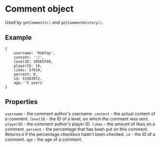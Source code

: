 # Comment object

Used by `getComments()` and `getCommentHistory()`.

## Example
```
{
    username: 'RobTop',
    content: ':)',
    levelID: 10565740,
    playerID: 16,
    likes: 57919,
    percent: 0,
    id: 53363972,
    age: '5 years'
}
```

## Properties
```username``` - the comment author's username.
```content``` - the actual content of a comment.
```levelID``` - the ID of a level, on which the comment was sent.
```playerID``` - the comment author's player ID.
```likes``` - the amount of likes on a comment.
```percent``` - the percentage that has been put on this comment. Returns `0` if the percentage checkbox hadn't been checked.
```id``` - the ID of a comment.
```age``` - the age of a comment.
